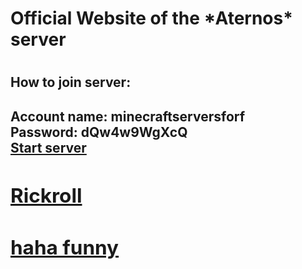 <!DOCTYPE html>
<html lang="de">
  <head>
    <meta charset="utf-8">
    <meta name="viewport" content="width=device-width, initial-scale=1.0">
    <title>Wesjan's fancy website</title>
    <link rel="stylesheet" href="web1.css">
  </head>
  <body>
    <h1>Official Website of the *Aternos* server<h1>
    <h2>How to join server:<h2>
    <p2>  Account name: minecraftserversforf <br>
        Password: dQw4w9WgXcQ
        <br><a href="https://www.aternos.org/">Start server</a><p2>
    <h2><a href="https://www.youtube.com/watch?v=dQw4w9WgXcQ&t">Rickroll</a><h2>
    <h2><a href="https://www.youtube.com/watch?v=4Ey_3f_pyck">haha funny</a><h2>
  <body>
<html>
